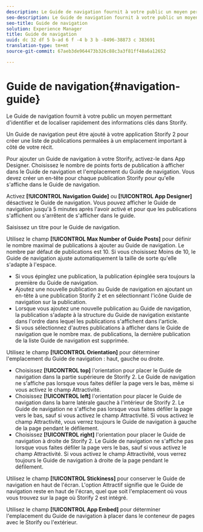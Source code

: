 ```yaml
---
description: Le Guide de navigation fournit à votre public un moyen permettant d'identifier et de localiser rapidement des informations clés dans Storify.
seo-description: Le Guide de navigation fournit à votre public un moyen permettant d'identifier et de localiser rapidement des informations clés dans Storify.
seo-title: Guide de navigation
solution: Experience Manager
title: Guide de navigation
uuid: dc 32 df 5 b-ad 6 f -4 b 3 b -8496-38873 c 383691
translation-type: tm+mt
source-git-commit: 67aeb3de964473b326c88c3a3f81ff48a6a12652

---
```



# Guide de navigation{#navigation-guide}

Le Guide de navigation fournit à votre public un moyen permettant d&#39;identifier et de localiser rapidement des informations clés dans Storify.

Un Guide de navigation peut être ajouté à votre application Storify 2 pour créer une liste de publications permalées à un emplacement important à côté de votre récit.

Pour ajouter un Guide de navigation à votre Storify, activez-le dans App Designer. Choisissez le nombre de points forts de publication à afficher dans le Guide de navigation et l&#39;emplacement du Guide de navigation. Vous devez créer un en-tête pour chaque publication Storify pour qu&#39;elle s&#39;affiche dans le Guide de navigation.

Activez **[!UICONTROL Navigation Guide]** ou **[!UICONTROL App Designer]** désactivez le Guide de navigation. Vous pouvez afficher le Guide de navigation jusqu&#39;à 5 minutes après l&#39;avoir activé et pour que les publications s&#39;affichent ou s&#39;arrêtent de s&#39;afficher dans le guide.

Saisissez un titre pour le Guide de navigation.

Utilisez le champ **[!UICONTROL Max Number of Guide Posts]** pour définir le nombre maximal de publications à ajouter au Guide de navigation. Le nombre par défaut de publications est 10. Si vous choisissez Moins de 10, le Guide de navigation ajuste automatiquement la taille de sorte qu&#39;elle s&#39;adapte à l&#39;espace.

* Si vous épinglez une publication, la publication épinglée sera toujours la première du Guide de navigation.
* Ajoutez une nouvelle publication au Guide de navigation en ajoutant un en-tête à une publication Storify 2 et en sélectionnant l&#39;icône Guide de navigation sur la publication.
* Lorsque vous ajoutez une nouvelle publication au Guide de navigation, la publication s&#39;adapte à la structure du Guide de navigation existante dans l&#39;ordre dans lequel les publications s&#39;affichent dans l&#39;article.
* Si vous sélectionnez d&#39;autres publications à afficher dans le Guide de navigation que le nombre max. de publications, la dernière publication de la liste Guide de navigation est supprimée.

Utilisez le champ **[!UICONTROL Orientation]** pour déterminer l&#39;emplacement du Guide de navigation : haut, gauche ou droite.

* Choisissez **[!UICONTROL top]** l&#39;orientation pour placer le Guide de navigation dans la partie supérieure de Storify 2. Le Guide de navigation ne s&#39;affiche pas lorsque vous faites défiler la page vers le bas, même si vous activez le champ Attractivité.
* Choisissez **[!UICONTROL left]** l&#39;orientation pour placer le Guide de navigation dans la barre latérale gauche à l&#39;intérieur de Storify 2. Le Guide de navigation ne s&#39;affiche pas lorsque vous faites défiler la page vers le bas, sauf si vous activez le champ Attractivité. Si vous activez le champ Attractivité, vous verrez toujours le Guide de navigation à gauche de la page pendant le défilement.
* Choisissez **[!UICONTROL right]** l&#39;orientation pour placer le Guide de navigation à droite de Storify 2. Le Guide de navigation ne s&#39;affiche pas lorsque vous faites défiler la page vers le bas, sauf si vous activez le champ Attractivité. Si vous activez le champ Attractivité, vous verrez toujours le Guide de navigation à droite de la page pendant le défilement.

Utilisez le champ **[!UICONTROL Stickiness]** pour conserver le Guide de navigation en haut de l&#39;écran. L&#39;option Attractif signifie que le Guide de navigation reste en haut de l&#39;écran, quel que soit l&#39;emplacement où vous vous trouvez sur la page où Storify 2 est intégré.

Utilisez le champ **[!UICONTROL App Embed]** pour déterminer l&#39;emplacement du Guide de navigation à placer dans le conteneur de pages avec le Storify ou l&#39;extérieur.
